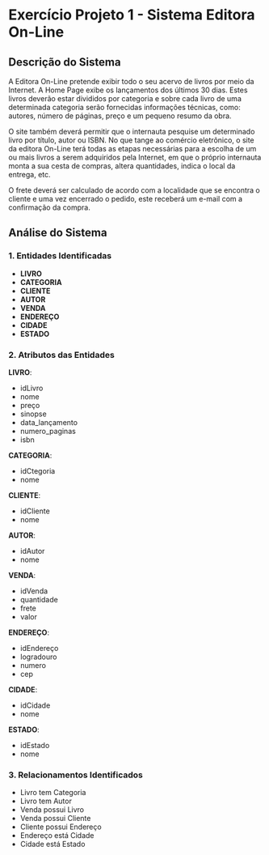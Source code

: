 # Exercício Projeto 1 - Sistema Editora On-Line

## Descrição do Sistema

A Editora On-Line pretende exibir todo o seu acervo de livros por meio da Internet. A Home Page exibe os lançamentos dos últimos 30 dias. Estes livros deverão estar divididos por categoria e sobre cada livro de uma determinada categoria serão fornecidas informações técnicas, como: autores, número de páginas, preço e um pequeno resumo da obra. 

O site também deverá permitir que o internauta pesquise um determinado livro por título, autor ou ISBN. No que tange ao comércio eletrônico, o site da editora On-Line terá todas as etapas necessárias para a escolha de um ou mais livros a serem adquiridos pela Internet, em que o próprio internauta monta a sua cesta de compras, altera quantidades, indica o local da entrega, etc. 

O frete deverá ser calculado de acordo com a localidade que se encontra o cliente e uma vez encerrado o pedido, este receberá um e-mail com a confirmação da compra.

## Análise do Sistema

### 1. Entidades Identificadas

- **LIVRO**
- **CATEGORIA**
- **CLIENTE**
- **AUTOR**
- **VENDA**
- **ENDEREÇO**
- **CIDADE**
- **ESTADO**

### 2. Atributos das Entidades

**LIVRO**:
+ idLivro
+ nome
+ preço
+ sinopse
+ data_lançamento
+ numero_paginas
+ isbn

**CATEGORIA**:
+ idCtegoria
+ nome

**CLIENTE**:
+ idCliente
+ nome

**AUTOR**:
+ idAutor
+ nome

**VENDA**:
+ idVenda
+ quantidade
+ frete
+ valor

**ENDEREÇO**:
+ idEndereço
+ logradouro
+ numero
+ cep

**CIDADE**:
+ idCidade
+ nome

**ESTADO**:
+ idEstado
+ nome

### 3. Relacionamentos Identificados

- Livro tem Categoria
- Livro tem Autor
- Venda possui Livro
- Venda possui Cliente
- Cliente possui Endereço
- Endereço está Cidade
- Cidade está Estado
